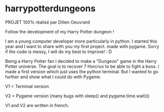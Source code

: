 # harrypotterdungeons
PROJET 100% réalisé par Dilien Oeuvrard

Follow the development of my Harry Potter dungeon !

I am a young computer developer more particularly in python. I started this year and I want to share with you my first project. made with pygame.
Sorry if the code is messy, I will do my best to improve! : D

Being a Harry Potter fan I decided to make a "Dungeon" game in the Harry Potter universe. The goal is to recover 7 Horcrux to be able to fight a boss.
I made a first version which just uses the python terminal. But I wanted to go further and show what I could do with Pygame.


V1 = Terminal version

V2 = Pygame version (many bugs with sleep() and pygame.time.wait())

V1 and V2 are written in french.
